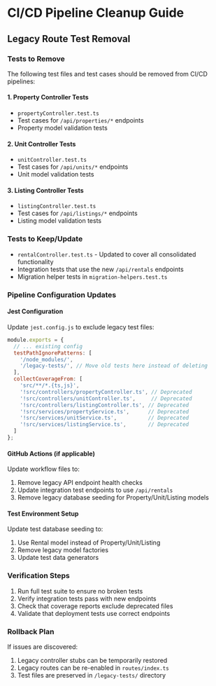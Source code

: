 # CI/CD Pipeline Cleanup Guide

## Legacy Route Test Removal

### Tests to Remove
The following test files and test cases should be removed from CI/CD pipelines:

#### 1. Property Controller Tests
- `propertyController.test.ts`
- Test cases for `/api/properties/*` endpoints
- Property model validation tests

#### 2. Unit Controller Tests
- `unitController.test.ts`
- Test cases for `/api/units/*` endpoints
- Unit model validation tests

#### 3. Listing Controller Tests
- `listingController.test.ts`
- Test cases for `/api/listings/*` endpoints
- Listing model validation tests

### Tests to Keep/Update
- `rentalController.test.ts` - Updated to cover all consolidated functionality
- Integration tests that use the new `/api/rentals` endpoints
- Migration helper tests in `migration-helpers.test.ts`

### Pipeline Configuration Updates

#### Jest Configuration
Update `jest.config.js` to exclude legacy test files:
```javascript
module.exports = {
  // ... existing config
  testPathIgnorePatterns: [
    '/node_modules/',
    '/legacy-tests/', // Move old tests here instead of deleting
  ],
  collectCoverageFrom: [
    'src/**/*.{ts,js}',
    '!src/controllers/propertyController.ts', // Deprecated
    '!src/controllers/unitController.ts',     // Deprecated
    '!src/controllers/listingController.ts', // Deprecated
    '!src/services/propertyService.ts',      // Deprecated
    '!src/services/unitService.ts',          // Deprecated
    '!src/services/listingService.ts',       // Deprecated
  ]
};
```

#### GitHub Actions (if applicable)
Update workflow files to:
1. Remove legacy API endpoint health checks
2. Update integration test endpoints to use `/api/rentals`
3. Remove legacy database seeding for Property/Unit/Listing models

#### Test Environment Setup
Update test database seeding to:
1. Use Rental model instead of Property/Unit/Listing
2. Remove legacy model factories
3. Update test data generators

### Verification Steps
1. Run full test suite to ensure no broken tests
2. Verify integration tests pass with new endpoints
3. Check that coverage reports exclude deprecated files
4. Validate that deployment tests use correct endpoints

### Rollback Plan
If issues are discovered:
1. Legacy controller stubs can be temporarily restored
2. Legacy routes can be re-enabled in `routes/index.ts`
3. Test files are preserved in `/legacy-tests/` directory